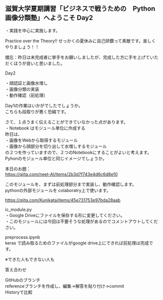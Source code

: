 ## 滋賀大学夏期講習「ビジネスで戦うための　Python画像分類塾」へようこそ  Day2

・実践を中心に実施します。  
  
Practice over the Theory!! せっかくの夏休みに自己研鑽って素敵です。楽しくやりましょう！！  
  
  備忘：昨日は未完成者に挙手をお願いしましたが、完成した方に手を上げていただくほうが良いと思いました。  
  
Day2
  
・顔認証と画像水増し  
・画像分類の実装  
・動作確認（前処理）  
  
Day1の作業はいかがでしたでしょうか。  
こちらも段取りが悪く恐縮です。  
  
さて、１点うまく伝えることができていなかった点があります。  
・Notebook はモジュール単位に作成する  
昨日は、  
・画像をWebから取得するモジュール  
・画像から顔部分を切り出して水増しするモジュール  
の２つを作っていますので、２つのNotebookにすることがよいと考えます。  
Pyhonのモジュール単位と同じイメージでしょうか。  
  
本日のお題：  
https://qiita.com/neet-AI/items/2b3d7f743e4d6c6d8e10  
  
このモジュールを、まずは前処理部分まで実装し、動作確認します。  
pythonの外部モジュールを colaboratry上で使います。  
  
https://qiita.com/Kunikata/items/45e731753e97bda28aab  
  
ic_module.py  
・Google Driveにファイルを保存する形に変更してください。  
・このモジュールには今回は不要そうな処理があるのでコメントアウトしてください。  

preprocess.ipynb  
keras で読み取るためのファイルがgoogle drive上にできれば前処理は完成です。  
  
※できた人もできない人も  
  
答え合わせ  
  
GitHubのブランチ  
referenceブランチを作成し、編集→解答を貼り付け→commit  
Historyで比較  


